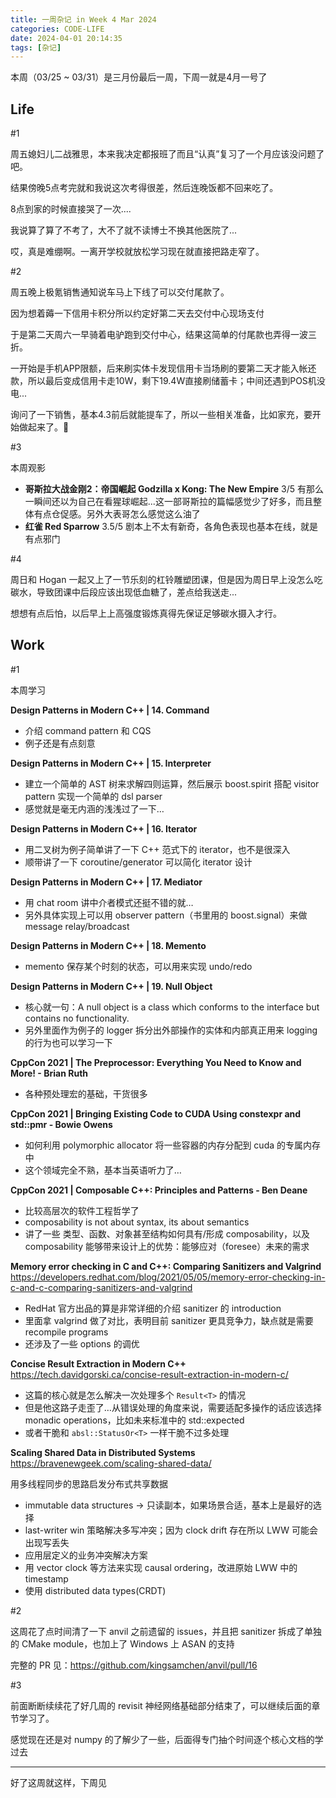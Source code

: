 ```yaml
---
title: 一周杂记 in Week 4 Mar 2024
categories: CODE-LIFE
date: 2024-04-01 20:14:35
tags: [杂记]
---
```

本周（03/25 ~ 03/31）是三月份最后一周，下周一就是4月一号了

## Life

\#1

周五媳妇儿二战雅思，本来我决定都报班了而且“认真”复习了一个月应该没问题了吧。

结果傍晚5点考完就和我说这次考得很差，然后连晚饭都不回来吃了。

8点到家的时候直接哭了一次....

我说算了算了不考了，大不了就不读博士不换其他医院了...

哎，真是难绷啊。一离开学校就放松学习现在就直接把路走窄了。

\#2

周五晚上极氪销售通知说车马上下线了可以交付尾款了。

因为想着薅一下信用卡积分所以约定好第二天去交付中心现场支付

于是第二天周六一早骑着电驴跑到交付中心，结果这简单的付尾款也弄得一波三折。

一开始是手机APP限额，后来刷实体卡发现信用卡当场刷的要第二天才能入帐还款，所以最后变成信用卡走10W，剩下19.4W直接刷储蓄卡；中间还遇到POS机没电...

询问了一下销售，基本4.3前后就能提车了，所以一些相关准备，比如家充，要开始做起来了。🤣

\#3

本周观影

- **哥斯拉大战金刚2：帝国崛起 Godzilla x Kong: The New Empire** 3/5 有那么一瞬间还以为自己在看猩球崛起...这一部哥斯拉的篇幅感觉少了好多，而且整体有点仓促感。另外大表哥怎么感觉这么油了
- **红雀 Red Sparrow** 3.5/5 剧本上不太有新奇，各角色表现也基本在线，就是有点邪门

\#4

周日和 Hogan 一起又上了一节乐刻的杠铃雕塑团课，但是因为周日早上没怎么吃碳水，导致团课中后段应该出现低血糖了，差点给我送走...

想想有点后怕，以后早上上高强度锻炼真得先保证足够碳水摄入才行。

## Work

\#1

本周学习

**Design Patterns in Modern C++ | 14. Command**

- 介绍 command pattern 和 CQS
- 例子还是有点刻意

**Design Patterns in Modern C++ | 15. Interpreter**

- 建立一个简单的 AST 树来求解四则运算，然后展示 boost.spirit 搭配 visitor pattern 实现一个简单的 dsl parser
- 感觉就是毫无内涵的浅浅过了一下…

**Design Patterns in Modern C++ | 16. Iterator**

- 用二叉树为例子简单讲了一下 C++ 范式下的 iterator，也不是很深入
- 顺带讲了一下 coroutine/generator 可以简化 iterator 设计

**Design Patterns in Modern C++ | 17. Mediator**

- 用 chat room 讲中介者模式还挺不错的就…
- 另外具体实现上可以用 observer pattern（书里用的 boost.signal）来做 message relay/broadcast

**Design Patterns in Modern C++ | 18. Memento**

- memento 保存某个时刻的状态，可以用来实现 undo/redo

**Design Patterns in Modern C++ | 19. Null Object**

- 核心就一句：A null object is a class which conforms to the interface but contains no functionality.
- 另外里面作为例子的 logger 拆分出外部操作的实体和内部真正用来 logging 的行为也可以学习一下

**CppCon 2021 | The Preprocessor: Everything You Need to Know and More! - Brian Ruth**

- 各种预处理宏的基础，干货很多

**CppCon 2021 | Bringing Existing Code to CUDA Using constexpr and std::pmr - Bowie Owens**

- 如何利用 polymorphic allocator 将一些容器的内存分配到 cuda 的专属内存中
- 这个领域完全不熟，基本当英语听力了…

**CppCon 2021 | Composable C++: Principles and Patterns - Ben Deane**

- 比较高层次的软件工程哲学了
- composability is not about syntax, its about semantics
- 讲了一些 类型、函数、对象甚至结构如何具有/形成 composability，以及composability 能够带来设计上的优势：能够应对（foresee）未来的需求

**Memory error checking in C and C++: Comparing Sanitizers and Valgrind** https://developers.redhat.com/blog/2021/05/05/memory-error-checking-in-c-and-c-comparing-sanitizers-and-valgrind

- RedHat 官方出品的算是非常详细的介绍 sanitizer 的 introduction
- 里面拿 valgrind 做了对比，表明目前 sanitizer 更具竞争力，缺点就是需要 recompile programs
- 还涉及了一些 options 的调优

**Concise Result Extraction in Modern C++** https://tech.davidgorski.ca/concise-result-extraction-in-modern-c/

- 这篇的核心就是怎么解决一次处理多个 `Result<T>` 的情况
- 但是他这路子走歪了…从错误处理的角度来说，需要适配多操作的话应该选择 monadic operations，比如未来标准中的 std::expected
- 或者干脆和 `absl::StatusOr<T>` 一样干脆不过多处理

**Scaling Shared Data in Distributed Systems** https://bravenewgeek.com/scaling-shared-data/

用多线程同步的思路启发分布式共享数据

- immutable data structures → 只读副本，如果场景合适，基本上是最好的选择
- last-writer win 策略解决多写冲突；因为 clock drift 存在所以 LWW 可能会出现写丢失
- 应用层定义的业务冲突解决方案
- 用 vector clock 等方法来实现 causal ordering，改进原始 LWW 中的 timestamp
- 使用 distributed data types(CRDT)

\#2

这周花了点时间清了一下 anvil 之前遗留的 issues，并且把 sanitizer 拆成了单独的 CMake module，也加上了 Windows 上 ASAN 的支持

完整的 PR 见：https://github.com/kingsamchen/anvil/pull/16

\#3

前面断断续续花了好几周的 revisit 神经网络基础部分结束了，可以继续后面的章节学习了。

感觉现在还是对 numpy 的了解少了一些，后面得专门抽个时间逐个核心文档的学过去

---

好了这周就这样，下周见
